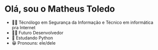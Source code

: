 # Olá, sou o Matheus Toledo 
- 👨‍🎓 Técnólogo em Segurança da Informação e Técnico em informática pra Internet 
- 👷‍♂️ Futuro Desenvolvedor 
- 🌱 Estudando Python
- 😁 Pronouns: ele/dele
